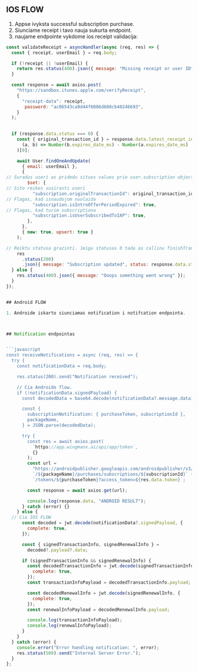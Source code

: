 ## IOS FLOW

1. Appse ivyksta successful subscription purchase.
2. Siunciame receipt i tavo nauja sukurta endpoint.
3. naujame endpointe vykdome ios receipt validacija: 

```javascript
const validateReceipt = asyncHandler(async (req, res) => {
  const { receipt, userEmail } = req.body;

  if (!receipt || !userEmail) {
    return res.status(400).json({ message: "Missing receipt or user ID" });
  }

  const response = await axios.post(
    "https://sandbox.itunes.apple.com/verifyReceipt",
    {
      "receipt-data": receipt,
       password: "ac06543ca9d44f6086d600cb40246693",
    }
  );

  
  if (response.data.status === 0) {
    const { original_transaction_id } = response.data.latest_receipt_info.sort(
      (a, b) => Number(b.expires_date_ms) - Number(a.expires_date_ms)
    )[0];

    await User.findOneAndUpdate(
      { email: userEmail },
      {
// Suradus useri as pridedu situos values prie user.subscription objecto
        $set: {
// Sito reikes susirasti useri
          "subscription.originalTransactionId": original_transaction_id,
// Flagas, kad isnaudojom nuolaida
          "subscription.isIntroOfferPeriodExpired": true,
// Flagas, kad turim subscriptiona
          "subscription.isUserSubscribedToIAP": true,
        },
      },
      { new: true, upsert: true }
    );

// Reiktu statusa grazinti. Jeigu statusas 0 tada as callinu finishTransaction appse ir tada pilnai uzfiksuoajme pardavima ir gauname notification is Apple i notifications endpointa
    res
      .status(200)
      .json({ message: "Subscription updated", status: response.data.status });
  } else {
    res.status(400).json({ message: "Ooops something went wrong" });
  }
});


## Android FLOW

1. Androide iskarto siunciamas notification i notifcation endpointa.



## Notification endpointas


```javascript
const receiveNotifications = async (req, res) => {
  try {
    const notificationData = req.body;

    res.status(200).send("Notification received");

    // Cia Androido flow.
    if (!notificationData.signedPayload) {
      const decodedData = base64.decode(notificationData?.message.data);

      const {
        subscriptionNotification: { purchaseToken, subscriptionId },
        packageName,
      } = JSON.parse(decodedData);

      try {
        const res = await axios.post(
          `https://app.wingmanx.ai/api/app/token`,
          {}
        );
        const url =
          "https://androidpublisher.googleapis.com/androidpublisher/v3/applications" +
          `/${packageName}/purchases/subscriptions/${subscriptionId}` +
          `/tokens/${purchaseToken}?access_token=${res.data.token}`;

        const response = await axios.get(url);

        console.log(response.data, "ANDROID RESULT");
      } catch (error) {}
    } else {
  // Cia IOS FLOW
      const decoded = jwt.decode(notificationData?.signedPayload, {
        complete: true,
      });

      const { signedTransactionInfo, signedRenewalInfo } =
        decoded?.payload?.data;

      if (signedTransactionInfo && signedRenewalInfo) {
        const decodedTransactionInfo = jwt.decode(signedTransactionInfo, {
          complete: true,
        });
        const transactionInfoPayload = decodedTransactionInfo.payload;

        const decodedRenewalInfo = jwt.decode(signedRenewalInfo, {
          complete: true,
        });
        const renewalInfoPayload = decodedRenewalInfo.payload;

        console.log(transactionInfoPayload);
        console.log(renewalInfoPayload);
      }
    }
  } catch (error) {
    console.error("Error handling notification: ", error);
    res.status(500).send("Internal Server Error.");
  }
};





